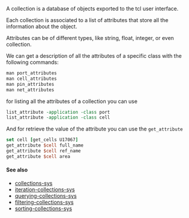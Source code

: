 A collection is a database of objects exported to the tcl user interface. 

Each collection is associated to a list of attributes that store all the information about the object.

Attributes can be of different types, like string, float, integer, or even collection.

We can get a description of all the attributes of a specific class with the following commands:

```tcl
man port_attributes
man cell_attributes
man pin_attributes
man net_attributes
```

for listing all the attributes of a collection you can use

```tcl
list_attribute -application -class port
list_attribute -application -class cell
```

And for retrieve the value of the attribute you can use the `get_attribute`

```tcl
set cell [get_cells U17067]
get_attribute $cell full_name
get_attribute $cell ref_name
get_attribute $cell area

```


#### See also
- [collections-sys](collections-sys.md)
- [iteration-collections-sys](iteration-collections-sys.md)
- [querying-collections-sys](querying-collections-sys.md)
- [filtering-collections-sys](filtering-collections-sys.md)
- [sorting-collections-sys](notes/sorting-collections-sys.md)